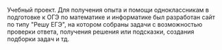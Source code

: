 Учебный проект. Для получения опыта и помощи одноклассникам в подготовке к ОГЭ по
математике и информатике был разработан сайт по типу "Решу ЕГЭ", на котором
собраны задачи с возможностью проверки ответа, получения решения или
подсказки, создания подборки задач и тд.
